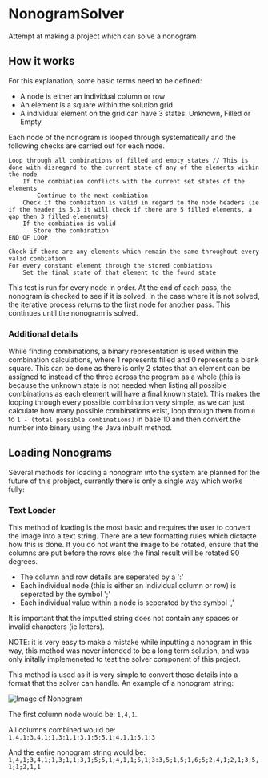 # NonogramSolver
 Attempt at making a project which can solve a nonogram 
 
## How it works

For this explanation, some basic terms need to be defined: 
* A node is either an individual column or row
* An element is a square within the solution grid
* A individual element  on the grid can have 3 states: Unknown, Filled or Empty 

Each node of the nonogram is looped through systematically and the following checks are carried out for each node. 

```
Loop through all combinations of filled and empty states // This is done with disregard to the current state of any of the elements within the node 
    If the combiation conflicts with the current set states of the elements
        Continue to the next combiation
    Check if the combiation is valid in regard to the node headers (ie if the header is 5,3 it will check if there are 5 filled elements, a gap then 3 filled elemenmts) 
    If the combiation is valid
       Store the combination 
END OF LOOP 

Check if there are any elements which remain the same throughout every valid combiation
For every constant element through the stored combiations
    Set the final state of that element to the found state
```

This test is run for every node in order. At the end of each pass, the nonogram is checked to see if it is solved. In the case where it is not solved, the iterative process returns to the first node for another pass. This continues until the nonogram is solved. 

### Additional details 

While finding combinations, a binary representation is used within the combination calculations, where 1 represents filled and 0 represents a blank square. This can be done as there is only 2 states that an element can be assigned to instead of the three across the program as a whole (this is because the unknown state is not needed when listing all possible combinations as each element will have a final known state). This makes the looping through every possible combination very simple, as we can just calculate how many possible combinations exist, loop through them from `0` to `1 - (total possible combinations)` in base 10 and then convert the number into binary using the Java inbuilt method.  
 
## Loading Nonograms

Several methods for loading a nonogram into the system are planned for the future of this probject, currently there is only a single way which works fully: 

### Text Loader

This method of loading is the most basic and requires the user to convert the image into a text string. There are a few formatting rules which dictacte how this is done. 
If you do not want the image to be rotated, ensure that the columns are put before the rows else the final result will be rotated 90 degrees. 
* The column and row details are seperated by a ':'
* Each individual node (this is either an individual column or row) is seperated by the symbol ';'
* Each individual value within a node is seperated by the symbol ','

It is important that the imputted string does not contain any spaces or invalid characters (ie letters). 

NOTE: it is very easy to make a mistake while inputting a nonogram in this way, this method was never intended to be a long term solution, and was only initally implemeneted to test the solver component of this project. 

This method is used as it is very simple to convert those details into a format that the solver can handle. 
An example of a nonogram string: 

![Image of Nonogram](https://www.puzzle-nonograms.com/art/og/puzzle-nonograms.png)

The first column node would be: `1,4,1`. 

All columns combined would be: `1,4,1;3,4,1;1,3;1,1;3,1;5;5,1;4,1,1;5,1;3`

And the entire nonogram string would be: `1,4,1;3,4,1;1,3;1,1;3,1;5;5,1;4,1,1;5,1;3:3,5;1,5;1,6;5;2,4,1;2,1;3;5,1;1;2,1,1`
